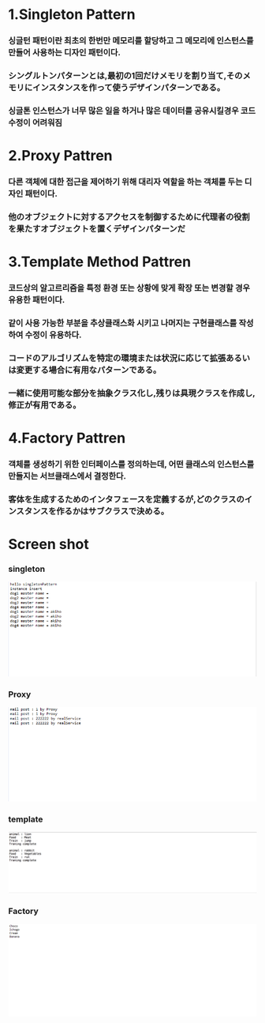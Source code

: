 # 1.Singleton Pattern

### 싱글턴 패턴이란 최초의 한번만 메모리를 할당하고 그 메모리에 인스턴스를 만들어 사용하는 디자인 패턴이다.
### シングルトンパターンとは,最初の1回だけメモリを割り当て,そのメモリにインスタンスを作って使うデザインパターンである。

### 싱글톤 인스턴스가 너무 많은 일을 하거나 많은 데이터를 공유시킬경우 코드 수정이 어려워짐

# 2.Proxy Pattren

### 다른 객체에 대한 접근을 제어하기 위해 대리자 역할을 하는 객체를 두는 디자인 패턴이다.
### 他のオブジェクトに対するアクセスを制御するために代理者の役割を果たすオブジェクトを置くデザインパターンだ

# 3.Template Method Pattren

### 코드상의 알고르리즘을 특정 환경 또는 상황에 맞게 확장 또는 변경할 경우 유용한 패턴이다.
### 같이 사용 가능한 부분을 추상클래스화 시키고 나머지는 구현클래스를 작성하여 수정이 유용하다.
### コードのアルゴリズムを特定の環境または状況に応じて拡張あるいは変更する場合に有用なパターンである。
### 一緒に使用可能な部分を抽象クラス化し,残りは具現クラスを作成し,修正が有用である。


# 4.Factory Pattren

### 객체를 생성하기 위한 인터페이스를 정의하는데, 어떤 클래스의 인스턴스를 만들지는 서브클래스에서 결정한다.
### 客体を生成するためのインタフェースを定義するが,どのクラスのインスタンスを作るかはサブクラスで決める。



# Screen shot
### singleton
![](https://github.com/songgisung/design-pattern/blob/master/pic/singleton.PNG)
### Proxy
![](https://github.com/songgisung/design-pattern/blob/master/pic/proxy.PNG)
### template
![](https://github.com/songgisung/design-pattern/blob/master/pic/template.PNG)
### Factory
![](https://github.com/songgisung/design-pattern/blob/master/pic/factory.PNG)




